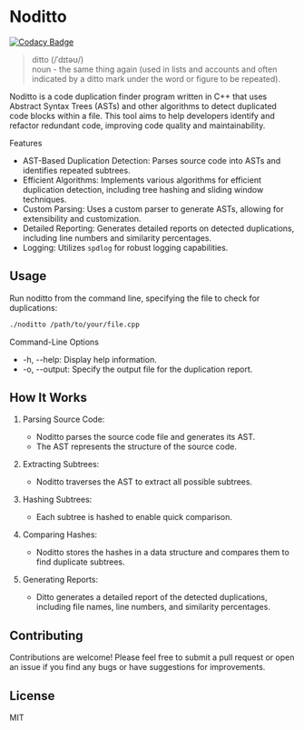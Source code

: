 # Noditto

[![Codacy Badge](https://api.codacy.com/project/badge/Grade/ad137361863a4de78ac9598c9e10f82d)](https://app.codacy.com/gh/lvntky/noditto?utm_source=github.com&utm_medium=referral&utm_content=lvntky/noditto&utm_campaign=Badge_Grade)

> ditto (/ˈdɪtəʊ/) <br>
> noun - the same thing again (used in lists and accounts and often indicated by a ditto mark under the word or figure to be repeated).

Noditto is a code duplication finder program written in C++ that uses Abstract Syntax Trees (ASTs) and other algorithms to detect duplicated code blocks within a file. This tool aims to help developers identify and refactor redundant code, improving code quality and maintainability.

Features

- AST-Based Duplication Detection: Parses source code into ASTs and identifies repeated subtrees.
- Efficient Algorithms: Implements various algorithms for efficient duplication detection, including tree hashing and sliding window techniques.
- Custom Parsing: Uses a custom parser to generate ASTs, allowing for extensibility and customization.
- Detailed Reporting: Generates detailed reports on detected duplications, including line numbers and similarity percentages.
- Logging: Utilizes `spdlog` for robust logging capabilities.

## Usage
Run noditto from the command line, specifying the file to check for duplications:
```sh
./noditto /path/to/your/file.cpp
```
Command-Line Options

- -h, --help: Display help information.
- -o, --output: Specify the output file for the duplication report.

## How It Works

1. Parsing Source Code:
    - Noditto parses the source code file and generates its AST.
    - The AST represents the structure of the source code.

2. Extracting Subtrees:
    - Noditto traverses the AST to extract all possible subtrees.

3. Hashing Subtrees:
    - Each subtree is hashed to enable quick comparison.

4. Comparing Hashes:
    - Noditto stores the hashes in a data structure and compares them to find duplicate subtrees.

5. Generating Reports:
    - Ditto generates a detailed report of the detected duplications, including file names, line numbers, and similarity percentages.
    
## Contributing
Contributions are welcome! Please feel free to submit a pull request or open an issue if you find any bugs or have suggestions for improvements.

## License 
MIT
